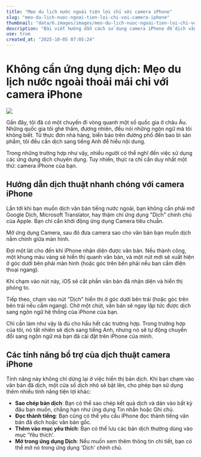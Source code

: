 ```yaml
---
title: "Mẹo du lịch nước ngoài tiện lợi chỉ với camera iPhone"
slug: "meo-du-lich-nuoc-ngoai-tien-loi-chi-voi-camera-iphone"
thumbnail: "data/6.images/images/meo-du-lich-nuoc-ngoai-tien-loi-chi-voi-camera-iphone.webp"
description: "Bài viết hướng dẫn cách sử dụng camera iPhone để dịch văn bản tiếng nước ngoài một cách nhanh chóng và tiện lợi, không cần đến ứng dụng dịch riêng biệt, đồng thời giới thiệu các tính năng hữu ích khác."
use: true
created_at: "2025-10-05 07:05:24"
---
```


# Không cần ứng dụng dịch: Mẹo du lịch nước ngoài thoải mái chỉ với camera iPhone

![](/images/20251004-00000002-biz_lifeh-000-1-view.webp)

Gần đây, tôi đã có một chuyến đi vòng quanh một số quốc gia ở châu Âu. Những quốc gia tôi ghé thăm, đương nhiên, đều nói những ngôn ngữ mà tôi không biết. Từ thực đơn nhà hàng, biển báo trên đường phố đến bao bì sản phẩm, tôi đều cần dịch sang tiếng Anh để hiểu nội dung.

Trong những trường hợp như vậy, nhiều người có thể nghĩ đến việc sử dụng các ứng dụng dịch chuyên dụng. Tuy nhiên, thực ra chỉ cần duy nhất một thứ: camera iPhone của bạn.

## Hướng dẫn dịch thuật nhanh chóng với camera iPhone

Lần tới khi bạn muốn dịch văn bản tiếng nước ngoài, bạn không cần phải mở Google Dịch, Microsoft Translator, hay thậm chí ứng dụng "Dịch" chính chủ của Apple. Bạn chỉ cần khởi động ứng dụng Camera tiêu chuẩn.

Mở ứng dụng Camera, sau đó đưa camera sao cho văn bản bạn muốn dịch nằm chính giữa màn hình.

Đợi một lát cho đến khi iPhone nhận diện được văn bản. Nếu thành công, một khung màu vàng sẽ hiển thị quanh văn bản, và một nút mới sẽ xuất hiện ở góc dưới bên phải màn hình (hoặc góc trên bên phải nếu bạn cầm điện thoại ngang).

Khi chạm vào nút này, iOS sẽ cắt phần văn bản đã nhận diện và hiển thị phóng to.

Tiếp theo, chạm vào nút "Dịch" hiển thị ở góc dưới bên trái (hoặc góc trên bên trái nếu cầm ngang). Chờ một chút, văn bản sẽ ngay lập tức được dịch sang ngôn ngữ hệ thống của iPhone của bạn.

Chỉ cần làm như vậy là đủ cho hầu hết các trường hợp. Trong trường hợp của tôi, nó tất nhiên sẽ dịch sang tiếng Anh, nhưng nó sẽ tự động chuyển đổi sang ngôn ngữ mà bạn đã cài đặt trên iPhone của mình.

## Các tính năng bổ trợ của dịch thuật camera iPhone

Tính năng này không chỉ dừng lại ở việc hiển thị bản dịch. Khi bạn chạm vào văn bản đã dịch, một cửa sổ dịch nhỏ sẽ bật lên, cho phép bạn sử dụng thêm nhiều tính năng tiện lợi khác:

*   **Sao chép bản dịch**: Bạn có thể sao chép kết quả dịch và dán vào bất kỳ đâu bạn muốn, chẳng hạn như ứng dụng Tin nhắn hoặc Ghi chú.
*   **Đọc thành tiếng**: Bạn cũng có thể yêu cầu iPhone đọc thành tiếng văn bản đã dịch hoặc văn bản gốc.
*   **Thêm vào mục yêu thích**: Bạn có thể lưu các bản dịch thường dùng vào mục 'Yêu thích'.
*   **Mở trong ứng dụng Dịch**: Nếu muốn xem thêm thông tin chi tiết, bạn có thể mở nó trong ứng dụng 'Dịch' chính chủ.